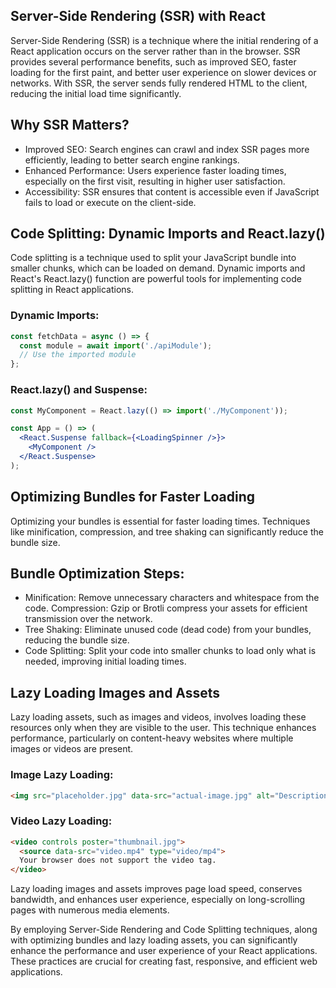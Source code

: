 ## Server-Side Rendering (SSR) with React
Server-Side Rendering (SSR) is a technique where the initial rendering of a React application occurs on the server rather than in the browser. SSR provides several performance benefits, such as improved SEO, faster loading for the first paint, and better user experience on slower devices or networks. With SSR, the server sends fully rendered HTML to the client, reducing the initial load time significantly.

## Why SSR Matters?
- Improved SEO: Search engines can crawl and index SSR pages more efficiently, leading to better search engine rankings.
- Enhanced Performance: Users experience faster loading times, especially on the first visit, resulting in higher user satisfaction.
- Accessibility: SSR ensures that content is accessible even if JavaScript fails to load or execute on the client-side.

## Code Splitting: Dynamic Imports and React.lazy()
Code splitting is a technique used to split your JavaScript bundle into smaller chunks, which can be loaded on demand. Dynamic imports and React's React.lazy() function are powerful tools for implementing code splitting in React applications.

### Dynamic Imports:
``` js
const fetchData = async () => {
  const module = await import('./apiModule');
  // Use the imported module
};
```

### React.lazy() and Suspense:
``` jsx
const MyComponent = React.lazy(() => import('./MyComponent'));

const App = () => (
  <React.Suspense fallback={<LoadingSpinner />}>
    <MyComponent />
  </React.Suspense>
);
```


## Optimizing Bundles for Faster Loading
Optimizing your bundles is essential for faster loading times. Techniques like minification, compression, and tree shaking can significantly reduce the bundle size.

## Bundle Optimization Steps:
- Minification: Remove unnecessary characters and whitespace from the code.
Compression: Gzip or Brotli compress your assets for efficient transmission over the network.
- Tree Shaking: Eliminate unused code (dead code) from your bundles, reducing the bundle size.
- Code Splitting: Split your code into smaller chunks to load only what is needed, improving initial loading times.

## Lazy Loading Images and Assets
Lazy loading assets, such as images and videos, involves loading these resources only when they are visible to the user. This technique enhances performance, particularly on content-heavy websites where multiple images or videos are present.

### Image Lazy Loading:
```html
<img src="placeholder.jpg" data-src="actual-image.jpg" alt="Description" loading="lazy">
```

### Video Lazy Loading:
```html
<video controls poster="thumbnail.jpg">
  <source data-src="video.mp4" type="video/mp4">
  Your browser does not support the video tag.
</video>
```

Lazy loading images and assets improves page load speed, conserves bandwidth, and enhances user experience, especially on long-scrolling pages with numerous media elements.

By employing Server-Side Rendering and Code Splitting techniques, along with optimizing bundles and lazy loading assets, you can significantly enhance the performance and user experience of your React applications. These practices are crucial for creating fast, responsive, and efficient web applications.
